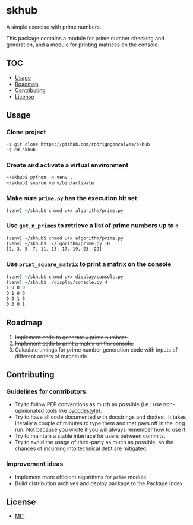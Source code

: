 # skhub
A simple exercise with prime numbers.

This package contains a module for prime number checking and generation, and a module for printing matrices on the console.


## TOC

-   [Usage](#usage)
-   [Roadmap](#roadmap)
-   [Contributing](#contributing)
-   [License](#license)


## Usage

### Clone project

```bash
~$ git clone https://github.com/rodrigogoncalves/skhub
~$ cd skhub
```

### Create and activate a virtual environment

```bash
~/skhub$ python -m venv .
~/skhub$ source venv/bin/activate
```

### Make sure `prime.py` has the execution bit set

```bash
(venv) ~/skhub$ chmod u+x algorithm/prime.py
```

### Use `get_n_primes` to retrieve a list of prime numbers up to `n`

```bash
(venv) ~/skhub$ chmod u+x algorithm/prime.py
(venv) ~/skhub$ ./algorithm/prime.py 10
[2, 3, 5, 7, 11, 13, 17, 19, 23, 29]
```

### Use `print_square_matrix` to print a matrix on the console

```bash
(venv) ~/skhub$ chmod u+x display/console.py
(venv) ~/skhub$ ./display/console.py 4
1 0 0 0
0 1 0 0
0 0 1 0
0 0 0 1
```

## Roadmap

1.  ~~Implement code to generate `n` prime numbers.~~
1.  ~~Implement code to print a matrix on the console.~~
1.  Calculate timings for prime number generation code with inputs of different orders of magnitude.


## Contributing

### Guidelines for contributors

-   Try to follow PEP conventions as much as possible (i.e.: use non-opinionated tools like [pycodestyle](https://github.com/PyCQA/pycodestyle)).
-   Try to have all code documented with docstrings and doctest. It takes literally a couple of minutes to type them and that pays off in the long run. Not because you wrote it you will always remember how to use it.
-   Try to maintain a stable interface for users between commits.
-   Try to avoid the usage of third-party as much as possible, so the chances of incurring into technical debt are mitigated.


### Improvement ideas

-   Implement more efficient algorithms for `prime` module.
-   Build distribution archives and deploy package to the Package Index.


## License

-   [MIT](https://opensource.org/licenses/MIT)

